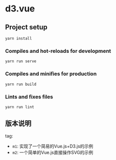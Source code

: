 # d3.vue

## Project setup
```
yarn install
```

### Compiles and hot-reloads for development
```
yarn run serve
```

### Compiles and minifies for production
```
yarn run build
```

### Lints and fixes files
```
yarn run lint
```

## 版本说明

tag:

* `m1`: 实现了一个简易的Vue.js+D3.js的示例
* `m2`: 一个简单的Vue.js直接操作SVG的示例
